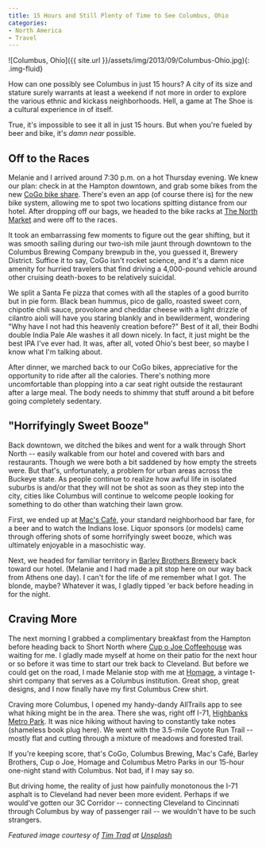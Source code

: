 ```yaml
---
title: 15 Hours and Still Plenty of Time to See Columbus, Ohio
categories:
- North America
- Travel
---
```


![Columbus, Ohio]({{ site.url }}/assets/img/2013/09/Columbus-Ohio.jpg){: .img-fluid}

How can one possibly see Columbus in just 15 hours? A city of its size and stature surely warrants at least a weekend if not more in order to explore the various ethnic and kickass neighborhoods. Hell, a game at The Shoe is a cultural experience in of itself.

True, it's impossible to see it all in just 15 hours. But when you're fueled by beer and bike, it's _damn near_ possible.

## Off to the Races

Melanie and I arrived around 7:30 p.m. on a hot Thursday evening. We knew our plan: check in at the Hampton downtown, and grab some bikes from the new [CoGo bike share](http://cogobikeshare.com/). There's even an app (of course there is) for the new bike system, allowing me to spot two locations spitting distance from our hotel. After dropping off our bags, we headed to the bike racks at [The North Market](http://www.northmarket.com/) and were off to the races.

It took an embarrassing few moments to figure out the gear shifting, but it was smooth sailing during our two-ish mile jaunt through downtown to the Columbus Brewing Company brewpub in the, you guessed it, Brewery District. Suffice it to say, CoGo isn't rocket science, and it's a damn nice amenity for hurried travelers that find driving a 4,000-pound vehicle around other cruising death-boxes to be relatively suicidal.

We split a Santa Fe pizza that comes with all the staples of a good burrito but in pie form. Black bean hummus, pico de gallo, roasted sweet corn, chipotle chili sauce, provolone and cheddar cheese with a light drizzle of cilantro aioli will have you staring blankly and in bewilderment, wondering "Why have I not had this heavenly creation before?" Best of it all, their Bodhi double India Pale Ale washes it all down nicely. In fact, it just might be the best IPA I've ever had. It was, after all, voted Ohio's best beer, so maybe I know what I'm talking about.

After dinner, we marched back to our CoGo bikes, appreciative for the opportunity to ride after all the calories. There's nothing more uncomfortable than plopping into a car seat right outside the restaurant after a large meal. The body needs to shimmy that stuff around a bit before going completely sedentary.

## "Horrifyingly Sweet Booze"

Back downtown, we ditched the bikes and went for a walk through Short North -- easily walkable from our hotel and covered with bars and restaurants. Though we were both a bit saddened by how empty the streets were. But that's, unfortunately, a problem for urban areas across the Buckeye state. As people continue to realize how awful life in isolated suburbs is and/or that they will not be shot as soon as they step into the city, cities like Columbus will continue to welcome people looking for something to do other than watching their lawn grow.

First, we ended up at [Mac's Café](http://www.macscafe.com/), your standard neighborhood bar fare, for a beer and to watch the Indians lose. Liquor sponsors (or models) came through offering shots of some horrifyingly sweet booze, which was ultimately enjoyable in a masochistic way.

Next, we headed for familiar territory in [Barley Brothers Brewery](http://barleybrothers.com/) back toward our hotel. (Melanie and I had made a pit stop here on our way back from Athens one day). I can't for the life of me remember what I got. The blonde, maybe? Whatever it was, I gladly tipped 'er back before heading in for the night.

## Craving More

The next morning I grabbed a complimentary breakfast from the Hampton before heading back to Short North where [Cup o Joe Coffeehouse](http://www.cupojoe.com/) was waiting for me. I gladly made myself at home on their patio for the next hour or so before it was time to start our trek back to Cleveland. But before we could get on the road, I made Melanie stop with me at [Homage](http://www.homage.com/), a vintage t-shirt company that serves as a Columbus institution. Great shop, great designs, and I now finally have my first Columbus Crew shirt.

Craving more Columbus, I opened my handy-dandy AllTrails app to see what hiking might be in the area. There she was, right off I-71, [Highbanks Metro Park](http://www.metroparks.net/ParksHighbanks.aspx). It was nice hiking without having to constantly take notes (shameless book plug here). We went with the 3.5-mile Coyote Run Trail -- mostly flat and cutting through a mixture of meadows and forested trail.

If you're keeping score, that's CoGo, Columbus Brewing, Mac's Café, Barley Brothers, Cup o Joe, Homage and Columbus Metro Parks in our 15-hour one-night stand with Columbus. Not bad, if I may say so.

But driving home, the reality of just how painfully monotonous the I-71 asphalt is to Cleveland had never been more evident. Perhaps if we would've gotten our 3C Corridor -- connecting Cleveland to Cincinnati through Columbus by way of passenger rail -- we wouldn't have to be such strangers.

_Featured image courtesy of [Tim Trad](https://unsplash.com/photos/-Uev8KKQQI8) at [Unsplash](https://unsplash.com/)_
